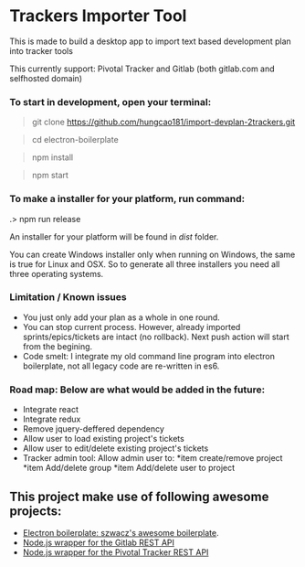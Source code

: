 # Trackers Importer Tool
This is made to build a desktop app to import text based development plan into tracker tools 

This currently support: Pivotal Tracker and Gitlab (both gitlab.com and selfhosted domain)

### To start in development, open your terminal:
> git clone https://github.com/hungcao181/import-devplan-2trackers.git

> cd electron-boilerplate

> npm install

> npm start

### To make a installer for your platform, run command:
.> npm run release

An installer for your platform will be found in *dist* folder.

You can create Windows installer only when running on Windows, the same is true for Linux and OSX. So to generate all three installers you need all three operating systems.

### Limitation / Known issues
* You just only add your plan as a whole in one round.
* You can stop current process. However, already imported sprints/epics/tickets are intact (no rollback). Next push action will start from the begining. 
* Code smelt: I integrate my old command line program into electron boilerplate, not all legacy code are re-written in es6. 

### Road map: Below are what would be added in the future:
* Integrate react
* Integrate redux
* Remove jquery-deffered dependency
* Allow user to load existing project's tickets
* Allow user to edit/delete existing project's tickets
* Tracker admin tool: Allow admin user to:
*item create/remove project
*item Add/delete group
*item Add/delete user to project

## This project make use of following awesome projects:
* [Electron boilerplate: szwacz's awesome boilerplate](https://github.com/szwacz/electron-boilerplate).
* [Node.js wrapper for the Gitlab REST API](https://github.com/repo-utils/gitlab)
* [Node.js wrapper for the Pivotal Tracker REST API](https://github.com/generalui/pivotaltracker)
